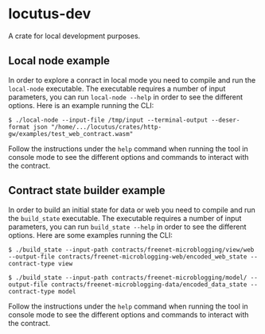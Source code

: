 # locutus-dev
A crate for local development purposes.

## Local node example

In order to explore a conract in local mode you need to compile and run the `local-node` executable. The executable requires a number of input parameters, you can run `local-node --help` in order to see the different options. Here is an example running the CLI:
```
$ ./local-node --input-file /tmp/input --terminal-output --deser-format json "/home/.../locutus/crates/http-gw/examples/test_web_contract.wasm"
```
Follow the instructions under the `help` command when running the tool in console mode to see the different options and commands to interact with the contract.

## Contract state builder example

In order to build an initial state for data or web you need to compile and run the `build_state` executable. The executable requires a number of input parameters, you can run `build_state --help` in order to see the different options. Here are some examples running the CLI:
```
$ ./build_state --input-path contracts/freenet-microblogging/view/web --output-file contracts/freenet-microblogging-web/encoded_web_state --contract-type view

$ ./build_state --input-path contracts/freenet-microblogging/model/ --output-file contracts/freenet-microblogging-data/encoded_data_state --contract-type model
```

Follow the instructions under the `help` command when running the tool in console mode to see the different options and commands to interact with the contract.
